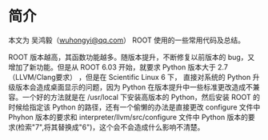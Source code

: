 # 简介

本文为 吴鸿毅（wuhongyi@qq.com） ROOT 使用的一些常用代码及总结。

ROOT 版本越高，其函数功能越多。随版本提升，不断修复以前版本的 bug，又增加了新功能。但是从 ROOT 6.03 开始，就要求 Python 版本大于 2.7（LLVM/Clang要求） ，但是在 Scientific Linux 6 下， 直接对系统的 Python 升级版本会造成桌面显示的问题，因为 Python 在版本提升中一些标准更改造成不兼容。一个好的方法就是在 /usr/local 下安装高版本的 Python，然后安装 ROOT 的时候给指定该 Python 的路径，还有一个偷懒的办法是直接更改 configure 文件中 Phyhon 版本的要求和 interpreter/llvm/src/configure 文件中 Python 版本的要求(检索"7",将其替换成"6")，这个会不会造成什么影响不清楚。
